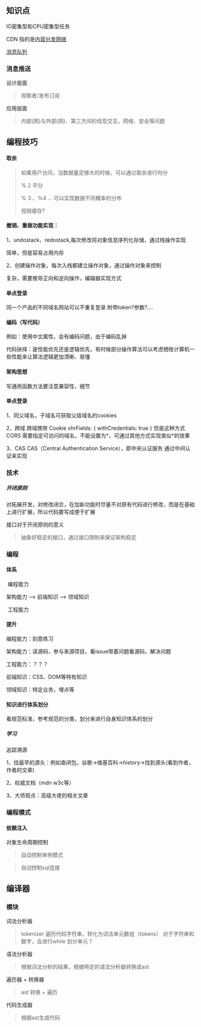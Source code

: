 ## 	知识点

IO密集型和CPU密集型任务

CDN 指的是[内容分发网络](https://en.wikipedia.org/wiki/Content_delivery_network)



[消息队列](<https://zhuanlan.zhihu.com/p/55712984>)


### 消息推送
设计层面
> 观察者/发布订阅

应用层面
> 内部(网)与外部(网)、第三方间的信息交互，网络、安全等问题


## 编程技巧



#### 取余

> 如果用户访问，当数据量足够大的时候，可以通过取余进行均分
>
> % 2 平分
>
> % 3 、%4 ...  可以实现数据不同概率的分布
>
> 视频缓存?



#### 撤销、重做功能实现：

1、undostack、redostack,每次修改将对象信息序列化存储，通过栈操作实现

简单，但是容易占用内存

2、创建操作对象，每次入栈都建立操作对象，通过操作对象来控制

复杂，需要推导正向和逆向操作，编辑器实现方式


#### 单点登录

同一个产品的不同域名网站可以不重复登录
附带token?参数?....

#### 编码（写代码）

例如：使用中文属性，会有编码问题，由于编码乱掉

代码抉择：是性能优先还是逻辑优先，有时候部分操作算法可以考虑牺牲计算机一些性能来让算法逻辑更加清晰、易懂

#### 架构思想
写通用函数方法要注意兼容性，细节

#### 单点登录
1、同父域名，子域名可获取父级域名的cookies

2、跨域
跨域携带 Cookie
xhrFields: {
  withCredentials: true
}
但是这种方式CORS 需要指定可访问的域名，不能设置为*，可通过其他方式实现类似*的效果

3、CAS
CAS（Central Authentication Service），即中央认证服务
通过中间认证来实现



### 技术

##### 开闭原则

对拓展开发，对修改闭合，在加新功能时尽量不对原有代码进行修改，而是在基础上进行扩展，所以代码要写成便于扩展



接口对于开闭原则的意义

> 抽象好稳定的接口，通过接口限制来保证架构稳定



### 编程

#### 体系

​					  编程能力

架构能力 --> 前端知识 --> 领域知识

​					  工程能力

#### 提升

编程能力：刻意练习

架构能力：读源码，参与来源项目，看issue带着问题看源码，解决问题

工程能力：？？？

前端知识：CSS、DOM等特有知识

领域知识：特定业务，埋点等



#### 知识进行体系划分

看规范标准，参考规范的分类，划分来进行自身知识体系的划分



##### 学习

追踪溯源

1、找最早的源头：例如查闭包，谷歌->维基百科->history->找到源头(看到作者，作者的文章)

2、权威文档（mdn w3c等）

3、大师观点：高级大佬的相关文章



### 编程模式

#### 依赖注入

对象生命周期控制

> 自动控制单例模式

> 自动控制sql连接



## 编译器

### 模块

词法分析器
> tokenizer
> 遍历代码字符串，转化为词法单元数组（tokens）
> 对于字符串和数字，会进行while
> 划分单元？

语法分析器
> 根据词法分析的结果，根据特定的语法分析器转换成ast

遍历器 + 转换器
> ast 转换 + 遍历

代码生成器
> 根据ast生成代码